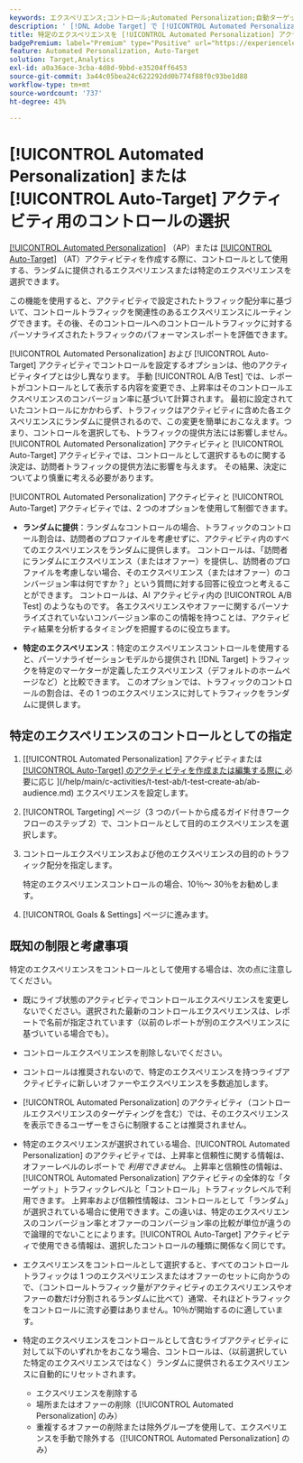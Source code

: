 ```yaml
---
keywords: エクスペリエンス;コントロール;Automated Personalization;自動ターゲット
description: ' [!DNL Adobe Target] で [!UICONTROL Automated Personalization] （AP）または [!UICONTROL Auto-Target] のアクティビティを作成する際に、コントロールとして使用するエクスペリエンスを選択する方法を説明します。'
title: 特定のエクスペリエンスを [!UICONTROL Automated Personalization] アクティビティのコントロールとして使用するにはどうすればよいですか？
badgePremium: label="Premium" type="Positive" url="https://experienceleague.adobe.com/docs/target/using/introduction/intro.html?lang=ja#premium newtab=true" tooltip="Target Premium に含まれる機能を確認してください。"
feature: Automated Personalization, Auto-Target
solution: Target,Analytics
exl-id: a0a36ace-3cba-4d8d-9bbd-e35204ff6453
source-git-commit: 3a44c05bea24c622292dd0b774f88f0c93be1d88
workflow-type: tm+mt
source-wordcount: '737'
ht-degree: 43%

---
```


# [!UICONTROL Automated Personalization] または [!UICONTROL Auto-Target] アクティビティ用のコントロールの選択

[[!UICONTROL Automated Personalization]](/help/main/c-activities/t-automated-personalization/automated-personalization.md) （AP）または [[!UICONTROL Auto-Target]](/help/main/c-activities/auto-target/auto-target-to-optimize.md) （AT）アクティビティを作成する際に、コントロールとして使用する、ランダムに提供されるエクスペリエンスまたは特定のエクスペリエンスを選択できます。

この機能を使用すると、アクティビティで設定されたトラフィック配分率に基づいて、コントロールトラフィックを関連性のあるエクスペリエンスにルーティングできます。その後、そのコントロールへのコントロールトラフィックに対するパーソナライズされたトラフィックのパフォーマンスレポートを評価できます。

[!UICONTROL Automated Personalization] および [!UICONTROL Auto-Target] アクティビティでコントロールを設定するオプションは、他のアクティビティタイプとは少し異なります。 手動 [!UICONTROL A/B Test] では、レポートがコントロールとして表示する内容を変更でき、上昇率はそのコントロールエクスペリエンスのコンバージョン率に基づいて計算されます。 最初に設定されていたコントロールにかかわらず、トラフィックはアクティビティに含めた各エクスペリエンスにランダムに提供されるので、この変更を簡単におこなえます。つまり、コントロールを選択しても、トラフィックの提供方法には影響しません。 [!UICONTROL Automated Personalization] アクティビティと [!UICONTROL Auto-Target] アクティビティでは、コントロールとして選択するものに関する決定は、訪問者トラフィックの提供方法に影響を与えます。 その結果、決定についてより慎重に考える必要があります。

[!UICONTROL Automated Personalization] アクティビティと [!UICONTROL Auto-Target] アクティビティでは、2 つのオプションを使用して制御できます。

* **ランダムに提供**：ランダムなコントロールの場合、トラフィックのコントロール割合は、訪問者のプロファイルを考慮せずに、アクティビティ内のすべてのエクスペリエンスをランダムに提供します。 コントロールは、「訪問者にランダムにエクスペリエンス（またはオファー）を提供し、訪問者のプロファイルを考慮しない場合、そのエクスペリエンス（またはオファー）のコンバージョン率は何ですか？」という質問に対する回答に役立つと考えることができます。 コントロールは、AI アクティビティ内の [!UICONTROL A/B Test] のようなものです。 各エクスペリエンスやオファーに関するパーソナライズされていないコンバージョン率のこの情報を持つことは、アクティビティ結果を分析するタイミングを把握するのに役立ちます。

* **特定のエクスペリエンス**：特定のエクスペリエンスコントロールを使用すると、パーソナライゼーションモデルから提供され [!DNL Target] トラフィックを特定のマーケターが定義したエクスペリエンス（デフォルトのホームページなど）と比較できます。 このオプションでは、トラフィックのコントロールの割合は、その 1 つのエクスペリエンスに対してトラフィックをランダムに提供します。

## 特定のエクスペリエンスのコントロールとしての指定

1. [[!UICONTROL Automated Personalization] アクティビティまたは [[!UICONTROL Auto-Target] のアクティビティを作成または編集する際に ](/help/main/c-activities/t-automated-personalization/create-ap-activity.md) 必要に応じ ](/help/main/c-activities/t-test-ab/t-test-create-ab/ab-audience.md) エクスペリエンスを設定します。
1. [!UICONTROL Targeting] ページ（3 つのパートから成るガイド付きワークフローのステップ 2）で、コントロールとして目的のエクスペリエンスを選択します。
1. コントロールエクスペリエンスおよび他のエクスペリエンスの目的のトラフィック配分を指定します。

   特定のエクスペリエンスコントロールの場合、10％～ 30％をお勧めします。

1. [!UICONTROL Goals & Settings] ページに進みます。

## 既知の制限と考慮事項

特定のエクスペリエンスをコントロールとして使用する場合は、次の点に注意してください。

* 既にライブ状態のアクティビティでコントロールエクスペリエンスを変更しないでください。選択された最新のコントロールエクスペリエンスは、レポートで名前が指定されています（以前のレポートが別のエクスペリエンスに基づいている場合でも）。
* コントロールエクスペリエンスを削除しないでください。
* コントロールは推奨されないので、特定のエクスペリエンスを持つライブアクティビティに新しいオファーやエクスペリエンスを多数追加します。
* [!UICONTROL Automated Personalization] のアクティビティ（コントロールエクスペリエンスのターゲティングを含む）では、そのエクスペリエンスを表示できるユーザーをさらに制限することは推奨されません。
* 特定のエクスペリエンスが選択されている場合、[!UICONTROL Automated Personalization] のアクティビティでは、上昇率と信頼性に関する情報は、オファーレベルのレポートで *利用できません*。 上昇率と信頼性の情報は、[!UICONTROL Automated Personalization] アクティビティの全体的な「ターゲット」トラフィックレベルと「コントロール」トラフィックレベルで利用できます。 上昇率および信頼性情報は、コントロールとして「ランダム」が選択されている場合に使用できます。この違いは、特定のエクスペリエンスのコンバージョン率とオファーのコンバージョン率の比較が単位が違うので論理的でないことによります。[!UICONTROL Auto-Target] アクティビティで使用できる情報は、選択したコントロールの種類に関係なく同じです。
* エクスペリエンスをコントロールとして選択すると、すべてのコントロールトラフィックは 1 つのエクスペリエンスまたはオファーのセットに向かうので、（コントロールトラフィック量がアクティビティのエクスペリエンスやオファーの数だけ分割されるランダムに比べて）通常、それほどトラフィックをコントロールに流す必要はありません。10％が開始するのに適しています。
* 特定のエクスペリエンスをコントロールとして含むライブアクティビティに対して以下のいずれかをおこなう場合、コントロールは、（以前選択していた特定のエクスペリエンスではなく）ランダムに提供されるエクスペリエンスに自動的にリセットされます。

   * エクスペリエンスを削除する
   * 場所またはオファーの削除（[!UICONTROL Automated Personalization] のみ）
   * 重複するオファーの削除または除外グループを使用して、エクスペリエンスを手動で除外する（[!UICONTROL Automated Personalization] のみ）
